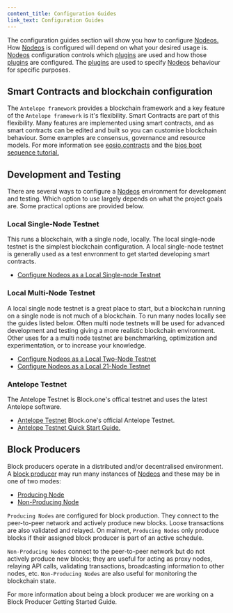 ```yaml
---
content_title: Configuration Guides
link_text: Configuration Guides
---
```


The configuration guides section will show you how to configure [Nodeos.](../../glossary/index#nodeos) How [Nodeos](../../glossary/index#nodeos) is configured will depend on what your desired usage is. [Nodeos](../../glossary/index#nodeos) configuration controls which [plugins](../../glossary/index#plugin) are used and how those [plugins](../../glossary/index#plugin) are configured. The [plugins](../../glossary/index#plugin) are used to specify [Nodeos](../../glossary/index#nodeos) behaviour for specific purposes. 

## Smart Contracts and blockchain configuration
The `Antelope framework` provides a blockchain framework and a key feature of the `Antelope framework` is it's flexibility. Smart Contracts are part of this flexibility. Many features are implemented using smart contracts, and as smart contracts can be edited and built so you can customise blockchain behaviour. Some examples are consensus, governance and resource models. For more information see [eosio.contracts](https://developers.eos.io/manuals/eosio.contracts/latest/index) and the [bios boot sequence tutorial.](../../80_tutorials/10_bios-boot-sequence.md)    

## Development and Testing
There are several ways to configure a [Nodeos](../../glossary/index#nodeos) environment for development and testing. Which option to use largely depends on what the project goals are. Some practical options are provided below.

### Local Single-Node Testnet
This runs a blockchain, with a single node, locally. The local single-node testnet is the simplest blockchain configuration. A local single-node testnet is generally used as a test envronment to get started developing smart contracts.    

* [Configure Nodeos as a Local Single-node Testnet](https://developers.eos.io/manuals/eos/v2.2/nodeos/usage/development-environment/local-single-node-testnet) 

### Local Multi-Node Testnet
A local single node testnet is a great place to start, but a blockchain running on a single node is not much of a blockchain. To run many nodes locally see the guides listed below. Often multi node testnets will be used for advanced development and testing giving a more realistic blockchain environment. Other uses for a a multi node testnet are benchmarking, optimization and experimentation, or to increase your knowledge. 

* [Configure Nodeos as a Local Two-Node Testnet](https://developers.eos.io/manuals/eos/v2.2/nodeos/usage/development-environment/local-multi-node-testnet)
* [Configure Nodeos as a Local 21-Node Testnet](https://github.com/EOSIO/eos/blob/master/tutorials/bios-boot-tutorial/README.md)

### Antelope Testnet
The Antelope Testnet is Block.one's offical testnet and uses the latest Antelope software. 

* [Antelope Testnet](https://testnet.eos.io/) Block.one's official Antelope Testnet.
* [Antelope Testnet Quick Start Guide.](https://developers.eos.io/welcome/v2.2/quick-start-guides/testnet-quick-start-guide/index) 

## Block Producers
Block producers operate in a distributed and/or decentralised environment. A [block producer](../../glossary/index#block-producer) may run many instances of [Nodeos](../../glossary/index#nodeos) and these may be in one of two modes:

 * [Producing Node](https://developers.eos.io/manuals/eos/v2.2/nodeos/usage/node-setups/producing-node)
 * [Non-Producing Node](https://developers.eos.io/manuals/eos/v2.2/nodeos/usage/node-setups/non-producing-node)

`Producing Nodes` are configured for block production. They connect to the peer-to-peer network and actively produce new blocks. Loose transactions are also validated and relayed. On mainnet, `Producing Nodes` only produce blocks if their assigned block producer is part of an active schedule.

`Non-Producing Nodes` connect to the peer-to-peer network but do not actively produce new blocks; they are useful for acting as proxy nodes, relaying API calls, validating transactions, broadcasting information to other nodes, etc. `Non-Producing Nodes` are also useful for monitoring the blockchain state.

For more information about being a block producer we are working on a Block Producer Getting Started Guide.
